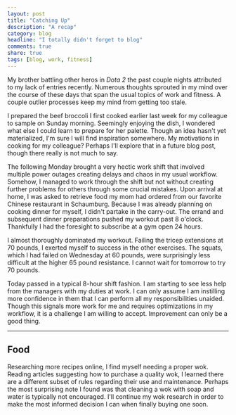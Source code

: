 ```yaml
---
layout: post
title: "Catching Up"
description: "A recap"
category: blog
headline: "I totally didn't forget to blog"
comments: true
share: true
tags: [blog, work, fitness]
---
```

My brother battling other heros in *Dota 2* the past couple nights attributed to my lack of entries recently.  Numerous thoughts sprouted in my mind over the course of these days that span the usual topics of work and fitness.  A couple outlier processes keep my mind from getting too stale.

I prepared the beef broccoli I first cooked earlier last week for my colleague to sample on Sunday morning.  Seemingly enjoying the dish, I wondered what else I could learn to prepare for her palette.  Though an idea hasn't yet materialized, I'm sure I will find inspiration somewhere.  My motivations in cooking for my colleague?  Perhaps I'll explore that in a future blog post, though there really is not much to say.  

The following Monday brought a very hectic work shift that involved multiple power outages creating delays and chaos in my usual workflow.  Somehow, I managed to work through the shift but not without creating further problems for others through some crucial mistakes.  Upon arrival at home, I was asked to retrieve food my mom had ordered from our favorite Chinese restaurant in Schaumburg.  Because I was already planning on cooking dinner for myself, I didn't partake in the carry-out.  The errand and subsequent dinner preparations pushed my workout past 8 o'clock.  Thankfully I had the foresight to subscribe at a gym open 24 hours.

I almost thoroughly dominated my workout.  Failing the tricep extensions at 70 pounds, I exerted myself to success in the other exercises.  The squats, which I had failed on Wednesday at 60 pounds, were surprisingly less difficult at the higher 65 pound resistance.  I cannot wait for tomorrow to try 70 pounds.

Today passed in a typical 8-hour shift fashion.  I am starting to see less help from the managers with my duties at work.  I can only assume I am instilling more confidence in them that I can perform all my responsibilities unaided.  Though this signals more work for me and requires optimizations in my workflow, it is a challenge I am willing to accept.  Improvement can only be a good thing.

----

## Food

Researching more recipes online, I find myself needing a proper wok.  Reading articles suggesting how to purchase a quality wok, I learned there are a different subset of rules regarding their use and maintenance.  Perhaps the most surprising note I found was that cleaning a wok with soap and water is typically not encouraged.  I'll continue my wok research in order to make the most informed decision I can when finally buying one soon.
